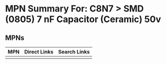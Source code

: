 



# MPN Summary For: C8N7 > SMD (0805) 7 nF Capacitor (Ceramic) 50v

## MPNs
  

|MPN|Direct Links|Search Links|
| :--- | :--- | :--- |
||||
